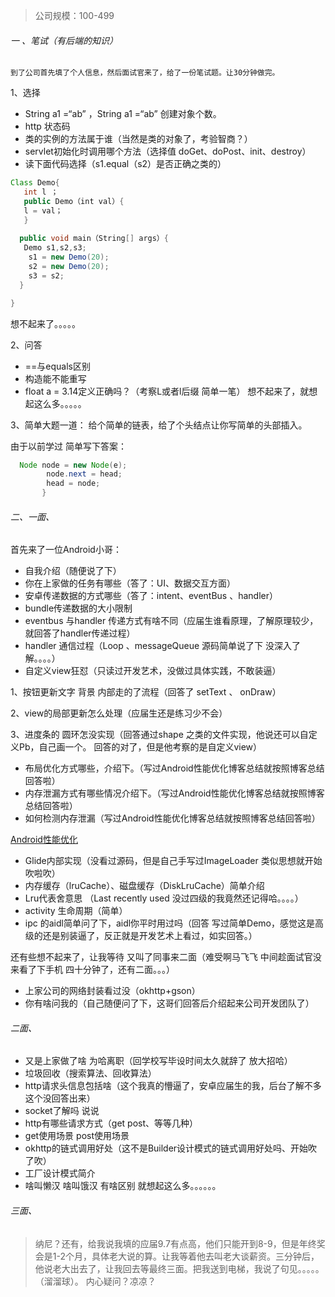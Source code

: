 
>公司规模：100-499


###### 一 、笔试（有后端的知识）
```
到了公司首先填了个人信息，然后面试官来了，给了一份笔试题。让30分钟做完。
```
1、选择
- String a1 =“ab” ，String a1 =“ab” 创建对象个数。
- http 状态码
- 类的实例的方法属于谁（当然是类的对象了，考验智商？）
- servlet初始化时调用哪个方法（选择值 doGet、doPost、init、destroy）
- 读下面代码选择（s1.equal（s2）是否正确之类的）
```java
Class Demo{
   int l ；
   public Demo（int val）{
   l = val；
   }
   
  public void main（String[] args）{
   Demo s1,s2,s3;
    s1 = new Demo(20);
    s2 = new Demo(20);
    s3 = s2;
  }

}
```
想不起来了。。。。。

2、问答
- ==与equals区别
- 构造能不能重写
- float  a = 3.14定义正确吗？（考察L或者l后缀 简单一笔）
想不起来了，就想起这么多。。。。。

3、简单大题一道：
 给个简单的链表，给了个头结点让你写简单的头部插入。

由于以前学过 简单写下答案：
```java
  Node node = new Node(e);
        node.next = head;
        head = node;
       }
```
###### 二、一面、

首先来了一位Android小哥：
- 自我介绍（随便说了下）
- 你在上家做的任务有哪些（答了：UI、数据交互方面）
- 安卓传递数据的方式哪些（答了：intent、eventBus 、handler）
- bundle传递数据的大小限制
- eventbus 与handler 传递方式有啥不同（应届生谁看原理，了解原理较少，就回答了handler传递过程）
- handler 通信过程（Loop 、messageQueue 源码简单说了下  没深入了解。。。。）
- 自定义view狂怼（只读过开发艺术，没做过具体实践，不敢装逼）

 1、按钮更新文字 背景 内部走的了流程（回答了 setText 、 onDraw）
 
 2、view的局部更新怎么处理（应届生还是练习少不会）
 
 3、进度条的 圆环怎没实现（回答通过shape 之类的文件实现，他说还可以自定义Pb，自己画一个。 回答的对了，但是他考察的是自定义view）
 
- 布局优化方式哪些，介绍下。（写过Android性能优化博客总结就按照博客总结回答啦）
- 内存泄漏方式有哪些情况介绍下。（写过Android性能优化博客总结就按照博客总结回答啦）
- 如何检测内存泄漏（写过Android性能优化博客总结就按照博客总结回答啦）

[Android性能优化](https://blog.csdn.net/qq_38350635/article/details/89430523)

- Glide内部实现（没看过源码，但是自己手写过ImageLoader 类似思想就开始吹啦吹）
- 内存缓存（lruCache）、磁盘缓存（DiskLruCache）简单介绍
- Lru代表舍意思  （Last recently used   没过四级的我竟然还记得哈。。。。）
- activity 生命周期（简单）
- ipc  的aidl简单问了下，aidl你平时用过吗（回答 写过简单Demo，感觉这是高级的还是别装逼了，反正就是开发艺术上看过，如实回答。）

还有些想不起来了，让我等待 又叫了同事来二面（难受啊马飞飞 中间趁面试官没来看了下手机 四十分钟了，还有二面。。。）
- 上家公司的网络封装看过没（okhttp+gson）
- 你有啥问我的（自己随便问了下，这哥们回答后介绍起来公司开发团队了）
###### 二面、
- 又是上家做了啥   为哈离职（回学校写毕设时间太久就辞了  放大招哈）
- 垃圾回收（搜索算法、回收算法）
- http请求头信息包括啥（这个我真的懵逼了，安卓应届生的我，后台了解不多这个没回答出来）
- socket了解吗 说说
- http有哪些请求方式（get post、等等几种）
- get使用场景 post使用场景
- okhttp的链式调用好处（这不是Builder设计模式的链式调用好处吗、开始吹了吹）
- 工厂设计模式简介
- 啥叫懒汉 啥叫饿汉 有啥区别
就想起这么多。。。。。。
###### 三面、

>纳尼？还有，给我说我填的应届9.7有点高，他们只能开到8-9，但是年终奖会是1-2个月，具体老大说的算。让我等着他去叫老大谈薪资。三分钟后，他说老大出去了，让我回去等最终三面。把我送到电梯，我说了句见。。。。。（溜溜球）。
内心疑问？凉凉？






